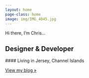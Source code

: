 ```yaml
---
layout: home
page-class: home
image: img/IMG_4045.jpg
---
```


<p class="lead italic">Hi there, I’m Chris… </p>
<h2>Designer <span class="italic">&amp;</span> Developer</h2>
#### Living in Jersey, Channel Islands
<p><a href="/blog/" alt="View all posts" id="b-link" class="btn">View my blog »</a></p>
<!-- ### I am a designer / developer based in Jersey, Channel Islands.
### I [tweet](http://www.twitter.com/chrisedmo), [share code](http://www.github.com/chrisedmo) and take the ocassional [photo](http://www.instagram.com/chrisedmo). -->